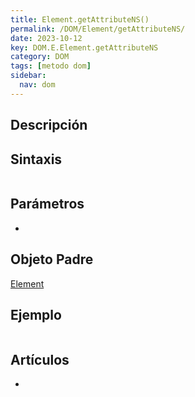 ```yaml
---
title: Element.getAttributeNS()
permalink: /DOM/Element/getAttributeNS/
date: 2023-10-12
key: DOM.E.Element.getAttributeNS
category: DOM
tags: [metodo dom]
sidebar:
  nav: dom
---
```


## Descripción


## Sintaxis


```javascript

```


## Parámetros

- 

## Objeto Padre


[Element](https://www.w3api.com/DOM/Element/)


## Ejemplo


```javascript

```


## Artículos

- 
